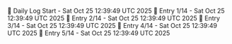 📅 Daily Log Start - Sat Oct 25 12:39:49 UTC 2025
📌 Entry 1/14 - Sat Oct 25 12:39:49 UTC 2025
📌 Entry 2/14 - Sat Oct 25 12:39:49 UTC 2025
📌 Entry 3/14 - Sat Oct 25 12:39:49 UTC 2025
📌 Entry 4/14 - Sat Oct 25 12:39:49 UTC 2025
📌 Entry 5/14 - Sat Oct 25 12:39:49 UTC 2025
